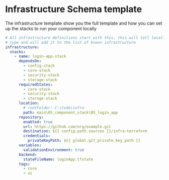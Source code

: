 # Infrastructure Schema template

The infrastructure template show you the full template and how you can set up the stacks to run your component locally

```yaml
# All infrastructure definitions start with this, this will tell locally that this config is of the infrastructure
# type and will add it to the list of known infrastructure
infrastructure:
  stacks:
    - name: login-app-stack
      dependsOn:
        - config-stack
        - core-stack
        - security-stack
        - storage-stack
      requiredStates:
        - core-stack
        - security-stack
        - storage-stack
      location:
        # rootFolder: C:\Code\infra
        path: main\05_component_stack\05_login_app
      repository:
        enabled: true
        url: https://github.com/org/example.git
        destination: ${{ config.path.sources }}/infra-terraform
        credentials:
          privateKeyPath: ${{ global.git_private_key_path }}
      variables:
        validationEnvironment: true
      backend:
        stateFileName: loginApp.tfstate
      tags:
        - core
        - ui
```
